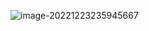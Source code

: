 ![image-20221223235945667](C:\Users\19043\AppData\Roaming\Typora\typora-user-images\image-20221223235945667.png)